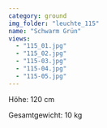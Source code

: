 ```yaml
---
category: ground
img_folder: "leuchte_115"
name: "Schwarm Grün"
views:
  - "115_01.jpg"
  - "115_02.jpg"
  - "115-03.jpg"
  - "115-04.jpg"
  - "115-05.jpg"
---
```


Höhe: 120 cm

Gesamtgewicht: 10 kg

